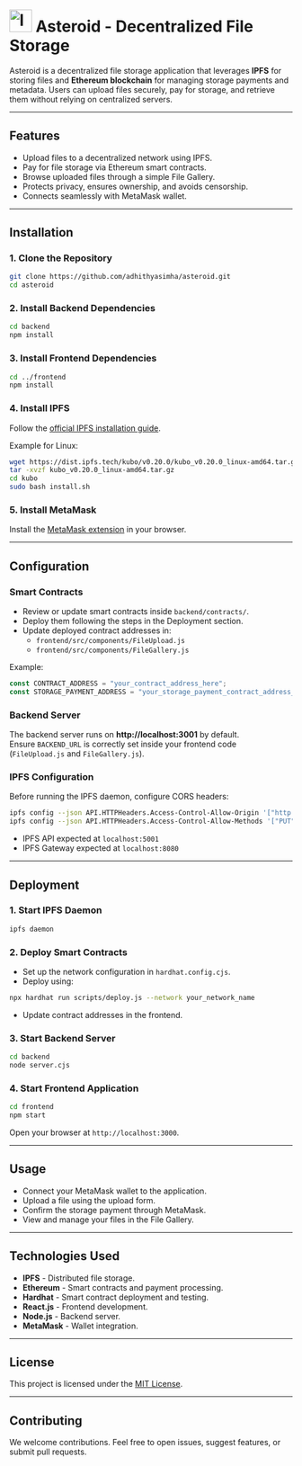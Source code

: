 # <img src="https://github.com/user-attachments/assets/fca3c7ac-9e1f-42d4-9b1d-97333972615e" alt="logo" width="40"/> Asteroid - Decentralized File Storage


Asteroid is a decentralized file storage application that leverages **IPFS** for storing files and **Ethereum blockchain** for managing storage payments and metadata. Users can upload files securely, pay for storage, and retrieve them without relying on centralized servers.

---


## Features
- Upload files to a decentralized network using IPFS.
- Pay for file storage via Ethereum smart contracts.
- Browse uploaded files through a simple File Gallery.
- Protects privacy, ensures ownership, and avoids censorship.
- Connects seamlessly with MetaMask wallet.

---

## Installation

### 1. Clone the Repository
```bash
git clone https://github.com/adhithyasimha/asteroid.git
cd asteroid
```

### 2. Install Backend Dependencies
```bash
cd backend
npm install
```

### 3. Install Frontend Dependencies
```bash
cd ../frontend
npm install
```

### 4. Install IPFS
Follow the [official IPFS installation guide](https://docs.ipfs.tech/install/).

Example for Linux:
```bash
wget https://dist.ipfs.tech/kubo/v0.20.0/kubo_v0.20.0_linux-amd64.tar.gz
tar -xvzf kubo_v0.20.0_linux-amd64.tar.gz
cd kubo
sudo bash install.sh
```

### 5. Install MetaMask
Install the [MetaMask extension](https://metamask.io/) in your browser.

---

## Configuration

### Smart Contracts
- Review or update smart contracts inside `backend/contracts/`.
- Deploy them following the steps in the Deployment section.
- Update deployed contract addresses in:
  - `frontend/src/components/FileUpload.js`
  - `frontend/src/components/FileGallery.js`

Example:
```javascript
const CONTRACT_ADDRESS = "your_contract_address_here";
const STORAGE_PAYMENT_ADDRESS = "your_storage_payment_contract_address_here";
```

### Backend Server
The backend server runs on **http://localhost:3001** by default.  
Ensure `BACKEND_URL` is correctly set inside your frontend code (`FileUpload.js` and `FileGallery.js`).

### IPFS Configuration
Before running the IPFS daemon, configure CORS headers:
```bash
ipfs config --json API.HTTPHeaders.Access-Control-Allow-Origin '["http://localhost:3000", "http://127.0.0.1:5001"]'
ipfs config --json API.HTTPHeaders.Access-Control-Allow-Methods '["PUT", "POST", "GET"]'
```
- IPFS API expected at `localhost:5001`
- IPFS Gateway expected at `localhost:8080`

---

## Deployment

### 1. Start IPFS Daemon
```bash
ipfs daemon
```

### 2. Deploy Smart Contracts
- Set up the network configuration in `hardhat.config.cjs`.
- Deploy using:
```bash
npx hardhat run scripts/deploy.js --network your_network_name
```
- Update contract addresses in the frontend.

### 3. Start Backend Server
```bash
cd backend
node server.cjs
```

### 4. Start Frontend Application
```bash
cd frontend
npm start
```

Open your browser at `http://localhost:3000`.

---

## Usage

- Connect your MetaMask wallet to the application.
- Upload a file using the upload form.
- Confirm the storage payment through MetaMask.
- View and manage your files in the File Gallery.

---

## Technologies Used
- **IPFS** - Distributed file storage.
- **Ethereum** - Smart contracts and payment processing.
- **Hardhat** - Smart contract deployment and testing.
- **React.js** - Frontend development.
- **Node.js** - Backend server.
- **MetaMask** - Wallet integration.

---

## License
This project is licensed under the [MIT License](LICENSE).

---

## Contributing
We welcome contributions. Feel free to open issues, suggest features, or submit pull requests.
